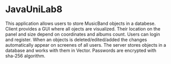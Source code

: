 # JavaUniLab8
This application allows users to store MusicBand objects in a databese. Client provides a GUI where all ojects are visualized. Their location on the panel and size depend on coordinates and albums count. Users can login and register. When an objects is deleted/edited/added the changes automatically appear on screenes of all users.
The server stores objects in a database and works with them in Vector. Passwords are encrypted with sha-256 algorithm.
